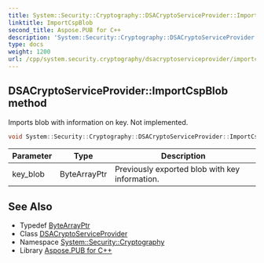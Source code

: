 ```yaml
---
title: System::Security::Cryptography::DSACryptoServiceProvider::ImportCspBlob method
linktitle: ImportCspBlob
second_title: Aspose.PUB for C++
description: 'System::Security::Cryptography::DSACryptoServiceProvider::ImportCspBlob method. Imports blob with information on key. Not implemented in C++.'
type: docs
weight: 1200
url: /cpp/system.security.cryptography/dsacryptoserviceprovider/importcspblob/
---
```

## DSACryptoServiceProvider::ImportCspBlob method


Imports blob with information on key. Not implemented.

```cpp
void System::Security::Cryptography::DSACryptoServiceProvider::ImportCspBlob(ByteArrayPtr key_blob) override
```


| Parameter | Type | Description |
| --- | --- | --- |
| key_blob | ByteArrayPtr | Previously exported blob with key information. |

## See Also

* Typedef [ByteArrayPtr](../../../system/bytearrayptr/)
* Class [DSACryptoServiceProvider](../)
* Namespace [System::Security::Cryptography](../../)
* Library [Aspose.PUB for C++](../../../)

